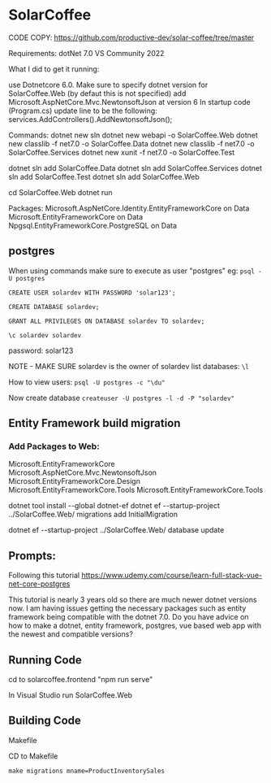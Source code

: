 # SolarCoffee

CODE COPY: https://github.com/productive-dev/solar-coffee/tree/master

Requirements:
dotNet 7.0
VS Community 2022

What I did to get it running:

use Dotnetcore 6.0. Make sure to specify dotnet version for SolarCoffee.Web (by defaut this is not specified)
add Microsoft.AspNetCore.Mvc.NewtonsoftJson at version 6
In startup code (Program.cs) update line to be the following: services.AddControllers().AddNewtonsoftJson();

Commands:
dotnet new sln
dotnet new webapi -o SolarCoffee.Web
dotnet new classlib -f net7.0 -o SolarCoffee.Data
dotnet new classlib -f net7.0 -o SolarCoffee.Services
dotnet new xunit -f net7.0 -o SolarCoffee.Test

dotnet sln add SolarCoffee.Data
dotnet sln add SolarCoffee.Services
dotnet sln add SolarCoffee.Test
dotnet sln add SolarCoffee.Web

cd SolarCoffee.Web
dotnet run

Packages:
Microsoft.AspNetCore.Identity.EntityFrameworkCore on Data
Microsoft.EntityFrameworkCore on Data
Npgsql.EntityFrameworkCore.PostgreSQL on Data

## postgres
When using commands make sure to execute as user "postgres" eg:
`psql -U postgres`

`CREATE USER solardev WITH PASSWORD 'solar123';`

`CREATE DATABASE solardev;`

`GRANT ALL PRIVILEGES ON DATABASE solardev TO solardev;`

`\c solardev solardev`

password: solar123

NOTE - MAKE SURE solardev is the owner of solardev
list databases:
`\l`

How to view users:
`psql -U postgres -c "\du"`

Now create database
`createuser -U postgres -l -d -P "solardev"`


## Entity Framework build migration

### Add Packages to Web:
Microsoft.EntityFrameworkCore
Microsoft.AspNetCore.Mvc.NewtonsoftJson
Microsoft.EntityFrameworkCore.Design
Microsoft.EntityFrameworkCore.Tools
Microsoft.EntityFrameworkCore.Tools

dotnet tool install --global dotnet-ef
dotnet ef --startup-project ../SolarCoffee.Web/ migrations add InitialMigration

dotnet ef --startup-project ../SolarCoffee.Web/ database update


## Prompts:
Following this tutorial https://www.udemy.com/course/learn-full-stack-vue-net-core-postgres

This tutorial is nearly 3 years old so there are much newer dotnet versions now. I am having issues getting the necessary packages such as entity framework being compatible with the dotnet 7.0. Do you have advice on how to make a dotnet, entity framework, postgres, vue based web app with the newest and compatible versions?


## Running Code
cd to solarcoffee.frontend
"npm run serve"

In Visual Studio run SolarCoffee.Web

## Building Code
Makefile

CD to Makefile

`make migrations mname=ProductInventorySales`


